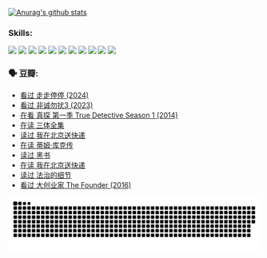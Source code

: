 
[![Anurag's github stats](https://github-readme-stats.vercel.app/api?username=w940853815)](https://github.com/anuraghazra/github-readme-stats)

### Skills:

<code><img height="32" src="https://cdn.jsdelivr.net/npm/simple-icons@v5/icons/python.svg"></code>
<code><img height="32" src="https://cdn.jsdelivr.net/npm/simple-icons@v5/icons/javascript.svg"></code>
<code><img height="32" src="https://cdn.jsdelivr.net/npm/simple-icons@v5/icons/django.svg"></code>
<code><img height="32" src="https://cdn.jsdelivr.net/npm/simple-icons@v5/icons/flask.svg"></code>
<code><img height="32" src="https://cdn.jsdelivr.net/npm/simple-icons@v5/icons/vuetify.svg"></code>
<code><img height="32" src="https://cdn.jsdelivr.net/npm/simple-icons@v5/icons/git.svg"></code>
<code><img height="32" src="https://cdn.jsdelivr.net/npm/simple-icons@v5/icons/docker.svg"></code>
<code><img height="32" src="https://cdn.jsdelivr.net/npm/simple-icons@v5/icons/postgresql.svg"></code>
<code><img height="32" src="https://cdn.jsdelivr.net/npm/simple-icons@v5/icons/elasticsearch.svg"></code>
<code><img height="32" src="https://cdn.jsdelivr.net/npm/simple-icons@v5/icons/macos.svg"></code>
<code><img height="32" src="https://cdn.jsdelivr.net/npm/simple-icons@v5/icons/linux.svg"></code>

### 🗣 豆瓣:

<!-- DOUBAN-ACTIVITIES:START -->
- [看过 走走停停‎ (2024)](https://www.douban.com/people/136069238/status/4684430230/?_i=23544189)
- [看过 非诚勿扰3‎ (2023)](https://www.douban.com/people/136069238/status/4676324100/?_i=23544189)
- [在看 真探 第一季 True Detective Season 1‎ (2014)](https://www.douban.com/people/136069238/status/4673382852/?_i=23544189)
- [在读 三体全集](https://www.douban.com/people/136069238/status/4672842521/?_i=23544189)
- [读过 我在北京送快递](https://www.douban.com/people/136069238/status/4672842036/?_i=23544189)
- [在读 蒂姆·库克传](https://www.douban.com/people/136069238/status/4663517053/?_i=23544189)
- [读过 黑书](https://www.douban.com/people/136069238/status/4663516022/?_i=23544189)
- [在读 我在北京送快递](https://www.douban.com/people/136069238/status/4658098365/?_i=23544189)
- [读过 法治的细节](https://www.douban.com/people/136069238/status/4657347558/?_i=23544189)
- [看过 大创业家 The Founder‎ (2016)](https://www.douban.com/people/136069238/status/4649667693/?_i=23544189)
<!-- DOUBAN-ACTIVITIES:END -->


![Snake animation](https://raw.githubusercontent.com/w940853815/w940853815/output/github-contribution-grid-snake.svg)

<!--
**w940853815/w940853815** is a ✨ _special_ ✨ repository because its `README.md` (this file) appears on your GitHub profile.

Here are some ideas to get you started:

- 🔭 I’m currently working on ...
- 🌱 I’m currently learning ...
- 👯 I’m looking to collaborate on ...
- 🤔 I’m looking for help with ...
- 💬 Ask me about ...
- 📫 How to reach me: ...
- 😄 Pronouns: ...
- ⚡ Fun fact: ...
-->
